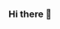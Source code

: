 ### Hi there 👋

<!--
**about-anuj/about-anuj** is a ✨ _special_ ✨ repository because its `README.md` (this file) appears on your GitHub profile.

Here are some ideas to get you started:

- 🔭 I’m currently working on 
- 🌱 I’m currently learning React
- 👯 I’m looking to collaborate on open sources projects.
- 🤔 I’m looking for SDE intern/FTE.
- 📫 reach me on [linkedin](https://www.linkedin.com/in/about-anuj/)
- 😄 Pronouns: ...
- ⚡ Fun fact: ...
-->
